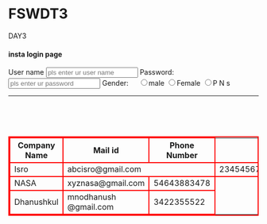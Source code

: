 # FSWDT3
DAY3
<!DOCTYPE html>
<html>
    <head>
        <title>Table and tags</title>
        <style>
            table,td,th{
                border:2px solid red;
                border-collapse: collapse;
            }
        </style>
    </head>
    <!-- <center> -->
    <body>
            <h4>insta login page </h4>
            <!-- input tag -->
            <label>User name</label>
            <input type="text" placeholder="pls enter ur user name" required/>
            <label>Password:&nbsp;</label>
            <input type="password" placeholder="pls enter ur password" required/>
            <label>Gender:&nbsp;&nbsp;&nbsp;&nbsp;</label>
            <input type="radio" name="gender"/><label>male</label>
            <input type="radio" name="gender"/><label>Female</label>
            <input type="radio" name="gender"/><label>P N s</label>

<hr/>
        <table border="2" style="border-collapse: collapse;">
        <tr>
            <th>Company Name</th>
            <th>Mail id</th>
            <th>Phone Number</th>
        </tr>
        <br/>
        <tr>
            <!-- Rowspan -->
            <td rowspan="1">Isro</td>
            <!-- colspan -->
            <td colspan="2">abcisro@gmail.com</td>
            <td>234545675</td>
        </tr>
        <br/>
        <tr>
            <td>NASA</td>
            <td>xyznasa@gmail.com</td>
            <td>54643883478</td>
        </tr>
        <br/>
        <tr>
            <td>Dhanushkul</td>
            <td>mnodhanush @gmail.com</td>
            <td>3422355522</td>
        </tr>
    </table>
    </body>
<!-- </center> -->
</html>
